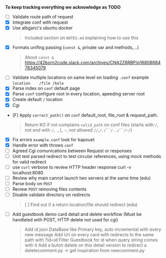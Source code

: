 **To keep tracking everything we acknowledge as TODO**
- [ ] Validate route path of request
- [X] Integrate conf with request
- [X] Use albgarci's ubuntu docker
	> Included section on `NOTES.md` explaining how to use this
- [X] Formats unifing passing (`const &`, private var and methods,...)
	> About `const &` https://42born2code.slack.com/archives/CNA2Z8RBP/p1680868478345079
- [ ] Validate multiple locations on same level on loading `.conf` example `location	/file /hola	`
- [X] Parse index on `conf` default page
- [X] Parse `conf` configure root in every location, apeeding server root
- [X] Create default `/` location
- [X] Cgi
- [F] Apply `correct_path()` on `conf` default_root, file_root & request_path.
	> Return KO if not complains `valid_path` on conf files (starts with `/`, not end with `/`, `.`,`{`, `~`, not allowed `//`,`/./``/../``/~/`)
- [X] Fix errors `example.conf` look for kapouet
- [X] Handle error with throws `conf`
- [ ] Agreed Cgi comunications between Request or responses
- [ ] Unit test parsed redirect to test circular references, using mock methods for valid redirect
- [ ] use `curl` verbose to review  HTTP header response  curl -v localhost:8080
- [ ] Review why main cannot launch two servers at the same time (edu)
- [ ] Parse body on `POST`
- [ ] Review `POST` removing files contents
- [ ] Disable validate directory on redirects
	> [ ] Find out if a return location/file should redirect (edu)
- [ ] Add guestbook demo card detail and delete workflow (Must be handleled with POST, HTTP delete not used for cgi)
	> Add id json DataBase like Primary key, auto incremental with every new message
	> Add Url on every card with redirects to the same path with ?id=id
	> Filter Guestbook for id when query string comes with it
	> Add a buton delete on this detail version to redirect a deletecomment.py -> get inspiration from newcomment.py